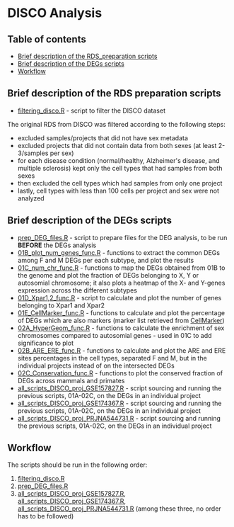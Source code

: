 # DISCO Analysis

## Table of contents
* [Brief description of the RDS_preparation scripts](#brief-description-of-the-rds_preparation-scripts)
* [Brief description of the DEGs scripts](#brief-description-of-the-degs-scripts)
* [Workflow](#workflow)


## Brief description of the RDS preparation scripts

* [filtering_disco.R](RDS_preparation/filtering_disco.R) - script to filter the DISCO dataset

The original RDS from DISCO was filtered according to the following steps:
- excluded samples/projects that did not have sex metadata
- excluded projects that did not contain data from both sexes (at least 2-3/samples per sex)
- for each disease condition (normal/healthy, Alzheimer's disease, and multiple sclerosis) kept only the cell types that had samples from both sexes
- then excluded the cell types which had samples from only one project
- lastly, cell types with less than 100 cells per project and sex were not analyzed


## Brief description of the DEGs scripts

* [prep_DEG_files.R](DEGs_individual_projects_adjust_pval/prep_DEG_files.R) - script to prepare files for the DEG analysis, to be run **BEFORE** the DEGs analysis
* [01B_plot_num_genes_func.R](DEGs_individual_projects_adjust_pval/01B_plot_num_genes_func.R) - functions to extract the common DEGs among F and M DEGs per each subtype, and plot the results
* [01C_num_chr_func.R](DEGs_individual_projects_adjust_pval/01C_num_chr_func.R) - functions to map the DEGs obtained from 01B to the genome and plot the fraction of DEGs belonging to X, Y or autosomial chromosome; it also plots a heatmap of the X- and Y-genes expression across the different subtypes
* [01D_Xpar1,2_func.R](DEGs_individual_projects_adjust_pval/01D_Xpar1,2_func.R) - script to calculate and plot the number of genes belonging to Xpar1 and Xpar2
* [01E_CellMarker_func.R](DEGs_individual_projects_adjust_pval/01E_CellMarker_func.R) - functions to calculate and plot the percentage of DEGs which are also markers (marker list retrieved from [CellMarker](http://bio-bigdata.hrbmu.edu.cn/CellMarker/))
* [02A_HyperGeom_func.R](DEGs_individual_projects_adjust_pval/02A_HyperGeom_func.R) - functions to calculate the enrichment of sex chromosomes compared to autosomial genes - used in 01C to add significance to plot
* [02B_ARE_ERE_func.R](DEGs_individual_projects_adjust_pval/02B_ARE_ERE_func.R) - functions to calculate and plot the ARE and ERE sites percentages in the cell types, separated F and M, but in the individual projects instead of on the intersected DEGs
* [02C_Conservation_func.R](DEGs_individual_projects_adjust_pval/02C_Conservation_func.R) - functions to plot the conserved fraction of DEGs across mammals and primates
* [all_scripts_DISCO_proj_GSE157827.R](DEGs_individual_projects_adjust_pval/all_scripts_DISCO_proj_GSE157827.R) - script sourcing and running the previous scripts, 01A-02C, on the DEGs in an individual project
* [all_scripts_DISCO_proj_GSE174367.R](DEGs_individual_projects_adjust_pval/all_scripts_DISCO_proj_GSE174367.R) - script sourcing and running the previous scripts, 01A-02C, on the DEGs in an individual project
* [all_scripts_DISCO_proj_PRJNA544731.R](DEGs_individual_projects_adjust_pval/all_scripts_DISCO_proj_PRJNA544731.R) - script sourcing and running the previous scripts, 01A-02C, on the DEGs in an individual project


## Workflow

The scripts should be run in the following order:
1. [filtering_disco.R](RDS_preparation/filtering_disco.R)
2. [prep_DEG_files.R](DEGs_individual_projects_adjust_pval/prep_DEG_files.R)
3. [all_scripts_DISCO_proj_GSE157827.R](DEGs_individual_projects_adjust_pval/all_scripts_DISCO_proj_GSE157827.R), [all_scripts_DISCO_proj_GSE174367.R](DEGs_individual_projects_adjust_pval/all_scripts_DISCO_proj_GSE174367.R), [all_scripts_DISCO_proj_PRJNA544731.R](DEGs_individual_projects_adjust_pval/all_scripts_DISCO_proj_PRJNA544731.R) (among these three, no order has to be followed)